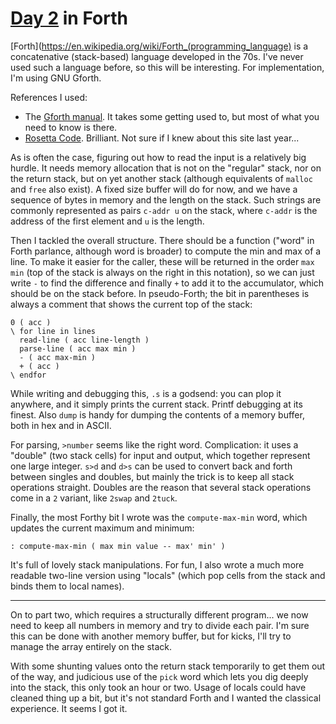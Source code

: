 # [Day 2](http://adventofcode.com/2017/day/2) in Forth

[Forth](https://en.wikipedia.org/wiki/Forth_(programming_language) is a
concatenative (stack-based) language developed in the 70s. I've never used such
a language before, so this will be interesting. For implementation, I'm using
GNU Gforth.

References I used:

* The [Gforth manual](http://www.complang.tuwien.ac.at/forth/gforth/Docs-html/).
  It takes some getting used to, but most of what you need to know is there.
* [Rosetta Code](http://rosettacode.org/wiki/Forth). Brilliant. Not sure if I
  knew about this site last year...

As is often the case, figuring out how to read the input is a relatively big
hurdle. It needs memory allocation that is not on the "regular" stack, nor on
the return stack, but on yet another stack (although equivalents of `malloc`
and `free` also exist). A fixed size buffer will do for now, and we have a
sequence of bytes in memory and the length on the stack. Such strings are
commonly represented as pairs `c-addr u` on the stack, where `c-addr` is the
address of the first element and `u` is the length.

Then I tackled the overall structure. There should be a function ("word" in
Forth parlance, although word is broader) to compute the min and max of a line.
To make it easier for the caller, these will be returned in the order `max min`
(top of the stack is always on the right in this notation), so we can just
write `-` to find the difference and finally `+` to add it to the accumulator,
which should be on the stack before. In pseudo-Forth; the bit in parentheses is
always a comment that shows the current top of the stack:

    0 ( acc )
    \ for line in lines
      read-line ( acc line-length )
      parse-line ( acc max min )
      - ( acc max-min )
      + ( acc )
    \ endfor

While writing and debugging this, `.s` is a godsend: you can plop it anywhere,
and it simply prints the current stack. Printf debugging at its finest. Also
`dump` is handy for dumping the contents of a memory buffer, both in hex and in
ASCII.

For parsing, `>number` seems like the right word. Complication: it uses a
"double" (two stack cells) for input and output, which together represent one
large integer. `s>d` and `d>s` can be used to convert back and forth between
singles and doubles, but mainly the trick is to keep all stack operations
straight. Doubles are the reason that several stack operations come in a `2`
variant, like `2swap` and `2tuck`.

Finally, the most Forthy bit I wrote was the `compute-max-min` word, which
updates the current maximum and minimum:

    : compute-max-min ( max min value -- max' min' )

It's full of lovely stack manipulations. For fun, I also wrote a much more
readable two-line version using "locals" (which pop cells from the stack and
binds them to local names).

---

On to part two, which requires a structurally different program... we now need
to keep all numbers in memory and try to divide each pair. I'm sure this can be
done with another memory buffer, but for kicks, I'll try to manage the array
entirely on the stack.

With some shunting values onto the return stack temporarily to get them out of
the way, and judicious use of the `pick` word which lets you dig deeply into
the stack, this only took an hour or two. Usage of locals could have cleaned
thing up a bit, but it's not standard Forth and I wanted the classical
experience. It seems I got it.
